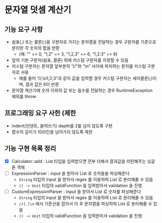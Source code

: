 # 문자열 덧셈 계산기

## 기능 요구 사항
* 쉼표(,) 또는 콜론(:)을 구분자로 가지는 문자열을 전달하는 경우 구분자를 기준으로 분리한 각 숫자의 합을 반환 
  * (예: “” => 0, "1,2" => 3, "1,2,3" => 6, “1,2:3” => 6)
* 앞의 기본 구분자(쉼표, 콜론) 외에 커스텀 구분자를 지정할 수 있음
* 커스텀 구분자는 문자열 앞부분의 “//”와 “\n” 사이에 위치하는 문자를 커스텀 구분자로 사용
  * 예를 들어 “//;\n1;2;3”과 같이 값을 입력할 경우 커스텀 구분자는 세미콜론(;)이며, 결과 값은 6이 반환
* 문자열 계산기에 숫자 이외의 값 또는 음수를 전달하는 경우 RuntimeException 예외를 throw 

## 프로그래밍 요구 사한 (제한
* indent(인덴트, 들여쓰기) depth를 2를 넘지 않도록 구현
* 함수의 길이가 10라인을 넘어가지 않도록 제한

## 기능 구현 목록 정리
* [X] Calculator::add : List<Int> 타입을 입력받으면 전부 더해서 결과값을 리턴해주는 싱글톤 객체 
* [ ] ExpressionParser : input 을 받아서 List<Int> 로 숫자들을 파싱해준다
  * `String` 타입의 Input 을 받아서 regex 를 이용하여 List<Int> 로 분리해줄 수 있음
  * `() -> Unit` 타입의 validFunction 을 입력받아서 validation 을 진행
* [ ] CustomExpressionParser : input 을 받아서 List<Int> 로 숫자를 파싱해준다
  * `String` 타입의 Input 을 받아서 regex 를 이용하여 List<Int> 로 분리해줄 수 있음
  * `//[.]\n` 에서 기준선을 잡아서 이 후 문자열을 파싱하여 List<Int> 로 분리해줄 수 있음
  * `() -> Unit` 타입의 validFunction 을 입력받아서 validation 을 진행
